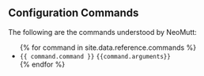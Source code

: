 
## Configuration Commands
The following are the commands understood by NeoMutt:

<ul>
	{% for command in site.data.reference.commands %}
	<li>
		<code>{{ command.command }}</code> <code>{{command.arguments}}</code>
	</li>
	{% endfor %}
</ul>
